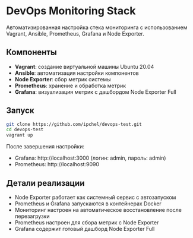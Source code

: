 # DevOps Monitoring Stack

Автоматизированная настройка стека мониторинга с использованием Vagrant, Ansible, Prometheus, Grafana и Node Exporter.

## Компоненты

- **Vagrant**: создание виртуальной машины Ubuntu 20.04
- **Ansible**: автоматизация настройки компонентов
- **Node Exporter**: сбор метрик системы
- **Prometheus**: хранение и обработка метрик
- **Grafana**: визуализация метрик с дашбордом Node Exporter Full

## Запуск

```bash
git clone https://github.com/ipchel/devops-test.git
cd devops-test
vagrant up
```

После завершения настройки:
- Grafana: http://localhost:3000 (логин: admin, пароль: admin)
- Prometheus: http://localhost:9090

## Детали реализации

- Node Exporter работает как системный сервис с автозапуском
- Prometheus и Grafana запускаются в контейнерах Docker
- Мониторинг настроен на автоматическое восстановление после перезагрузки
- Prometheus настроен для сбора метрик с Node Exporter
- Grafana содержит готовый дашборд Node Exporter Full
